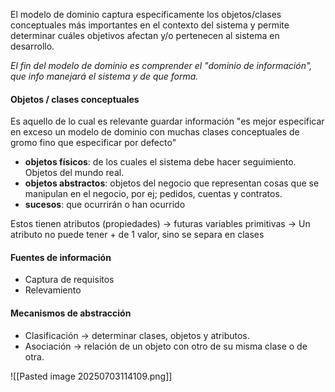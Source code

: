 El modelo de dominio captura específicamente los objetos/clases conceptuales más importantes en el contexto del sistema y permite determinar cuáles objetivos afectan y/o pertenecen al sistema en desarrollo. 

*El fin del modelo de dominio es comprender el "dominio de información", que info manejará el sistema y de que forma.* 

#### Objetos / clases conceptuales
Es aquello de lo cual es relevante guardar información "es mejor especificar en exceso un modelo de dominio con muchas clases conceptuales de gromo fino que especificar por defecto" 

* **objetos físicos**: de los cuales el sistema debe hacer seguimiento. Objetos del mundo real.
* **objetos abstractos**: objetos del negocio que representan cosas que se manipulan en el negocio, por ej; pedidos, cuentas y contratos. 
* **sucesos**: que ocurrirán o han ocurrido

Estos tienen atributos (propiedades) → futuras variables primitivas → Un atributo no puede tener + de 1 valor, sino se separa en clases
#### Fuentes de información 
* Captura de requisitos
* Relevamiento 
#### Mecanismos de abstracción 
* Clasificación -> determinar clases, objetos y atributos. 
* Asociación -> relación de un objeto con otro de su misma clase o de otra. 


![[Pasted image 20250703114109.png]]
